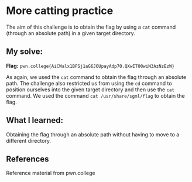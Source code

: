 # More catting practice
The aim of this challenge is to obtain the flag by using a `cat` command (through an absolute path) in a given target directory.

## My solve:
**Flag:** `pwn.college{AiCWalx1BFSj1aG6JOUpayAdp7O.QXwITO0wiN3AzNzEzW}`

As again, we used the `cat` command to obtain the flag through an absolute path. The challenge also restricted us from using the `cd` command to position ourselves into the given target directory and then use the `cat` command.
We used the command `cat /usr/share/sgml/flag` to obtain the flag.

## What I learned:
Obtaining the flag through an absolute path without having to move to a different directory.

## References 
Reference material from pwn.college
